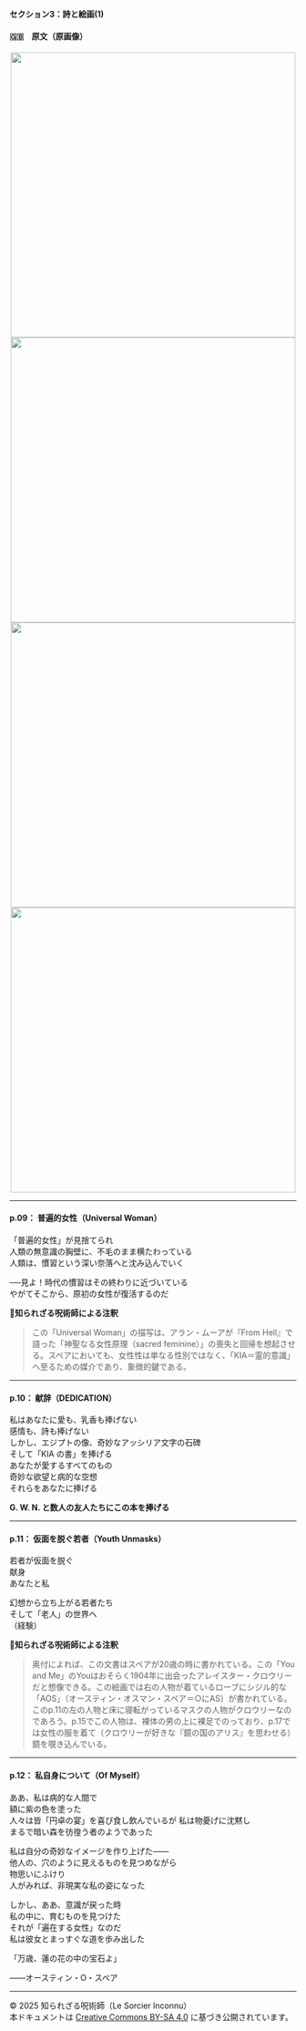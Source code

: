 #### セクション3：詩と絵画(1)

#### 🇬🇧　原文（原画像）

<div align="center">
 <img src="if09.png" width="500"><br>
 <img src="if10.png" width="500"><br>
 <img src="if11.png" width="500"><br>
 <img src="if12.png" width="500"><br>
</div>

---

#### p.09： 普遍的女性（Universal Woman）

「普遍的女性」が見捨てられ<br>
人類の無意識の胸壁に、不毛のまま横たわっている<br>
人類は、慣習という深い奈落へと沈み込んでいく<br>

──見よ！時代の慣習はその終わりに近づいている<br>
やがてそこから、原初の女性が復活するのだ<br>

**🐌知られざる呪術師による注釈**
>この「Universal Woman」の描写は、アラン・ムーアが『From Hell』で語った「神聖なる女性原理（sacred feminine）」の喪失と回帰を想起させる。スペアにおいても、女性性は単なる性別ではなく、「KIA＝霊的意識」へ至るための媒介であり、象徴的鍵である。

---

#### p.10： 献辞（DEDICATION）

私はあなたに愛も、乳香も捧げない<br>
感情も、詩も捧げない<br>
しかし、エジプトの像、奇妙なアッシリア文字の石碑<br>
そして「KIA の書」を捧げる<br>
あなたが愛するすべてのもの<br>
奇妙な欲望と病的な空想<br>
それらをあなたに捧げる<br>

**G. W. N. と数人の友人たちにこの本を捧げる**<br>

---

#### p.11： 仮面を脱ぐ若者（Youth Unmasks）

若者が仮面を脱ぐ<br>
献身<br>
あなたと私<br>

幻想から立ち上がる若者たち<br>
そして「老人」の世界へ<br>
（経験）<br>

**🐌知られざる呪術師による注釈**
> 奥付によれば、この文書はスペアが20歳の時に書かれている。この「You and Me」のYouはおそらく1904年に出会ったアレイスター・クロウリーだと想像できる。この絵画では右の人物が着ているローブにシジル的な「AOS」（オースティン・オスマン・スペア＝○にAS）が書かれている。このp.11の左の人物と床に寝転がっているマスクの人物がクロウリーなのであろう。p.15でこの人物は、裸体の男の上に裸足でのっており、p.17では女性の服を着て（クロウリーが好きな『鏡の国のアリス』を思わせる）鏡を覗き込んでいる。

---

#### p.12： 私自身について（Of Myself）

ああ、私は病的な人間で  
額に紫の色を塗った  
人々は皆「円卓の宴」を喜び食し飲んでいるが 
私は物憂げに沈黙し  
まるで暗い森を彷徨う者のようであった  

私は自分の奇妙なイメージを作り上げた――  
他人の、穴のように見えるものを見つめながら  
物思いにふけり  
人がみれば、非現実な私の姿になった  

しかし、ああ、意識が戻った時  
私の中に、育むものを見つけた  
それが「遍在する女性」なのだ  
私は彼女とまっすぐな道を歩み出した  

「万歳、蓮の花の中の宝石よ」  

――オースティン・O・スペア  

---

© 2025 知られざる呪術師（Le Sorcier Inconnu）  
本ドキュメントは [Creative Commons BY-SA 4.0](https://creativecommons.org/licenses/by-sa/4.0/deed.ja) に基づき公開されています。
